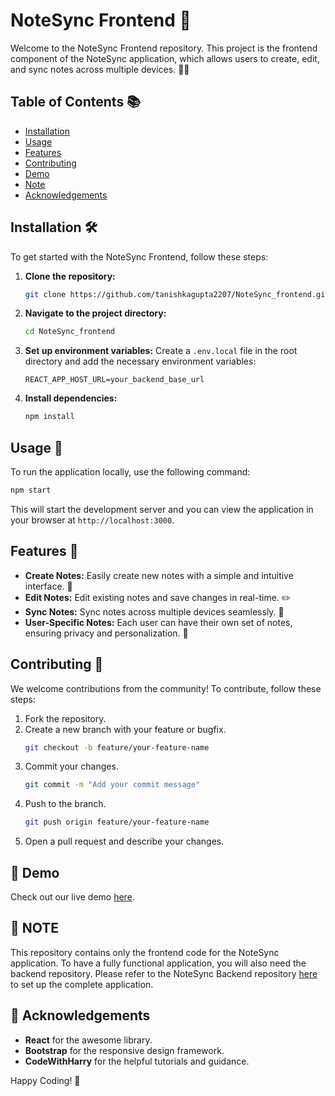 # NoteSync Frontend 🚀

Welcome to the NoteSync Frontend repository. This project is the frontend component of the NoteSync application, which allows users to create, edit, and sync notes across multiple devices. 📝✨

## Table of Contents 📚

- [Installation](#installation-️)
- [Usage](#usage-)
- [Features](#features-)
- [Contributing](#contributing-)
- [Demo](#-demo)
- [Note](#-note)
- [Acknowledgements](#-acknowledgements)

## Installation 🛠️

To get started with the NoteSync Frontend, follow these steps:

1. **Clone the repository:**
    ```bash
    git clone https://github.com/tanishkagupta2207/NoteSync_frontend.git
    ```
2. **Navigate to the project directory:**
    ```bash
    cd NoteSync_frontend
    ```

3. **Set up environment variables:**
    Create a `.env.local` file in the root directory and add the necessary environment variables:
    ```env
    REACT_APP_HOST_URL=your_backend_base_url
    ```

4. **Install dependencies:**
    ```bash
    npm install
    ```

## Usage 🚀

To run the application locally, use the following command:

```bash
npm start
```

This will start the development server and you can view the application in your browser at `http://localhost:3000`.

## Features 🌟

- **Create Notes:** Easily create new notes with a simple and intuitive interface. 📝
- **Edit Notes:** Edit existing notes and save changes in real-time. ✏️
- **Sync Notes:** Sync notes across multiple devices seamlessly. 🔄
- **User-Specific Notes:** Each user can have their own set of notes, ensuring privacy and personalization. 👤

## Contributing 🤝

We welcome contributions from the community! To contribute, follow these steps:

1. Fork the repository.
2. Create a new branch with your feature or bugfix.
    ```bash
    git checkout -b feature/your-feature-name
    ```
3. Commit your changes.
    ```bash
    git commit -m "Add your commit message"
    ```
4. Push to the branch.
    ```bash
    git push origin feature/your-feature-name
    ```
5. Open a pull request and describe your changes.

## 🎥 Demo

Check out our live demo [here](#).

## 📝 NOTE 

This repository contains only the frontend code for the NoteSync application. To have a fully functional application, you will also need the backend repository. Please refer to the NoteSync Backend repository [here](https://github.com/tanishkagupta2207/NoteSync_backend) to set up the complete application.

## 🙏 Acknowledgements

- **React** for the awesome library.
- **Bootstrap** for the responsive design framework.
- **CodeWithHarry** for the helpful tutorials and guidance.

Happy Coding! 🎉